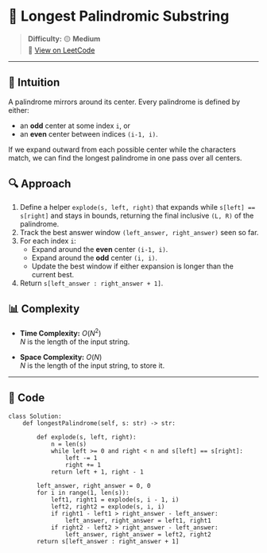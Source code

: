 
# 🧠 Longest Palindromic Substring

> **Difficulty:** 🟡 **Medium**\
> 📎 [View on LeetCode](https://leetcode.com/problems/longest-palindromic-substring/description/)

---

## 📝 Intuition

A palindrome mirrors around its center. Every palindrome is defined by either:
- an **odd** center at some index `i`, or
- an **even** center between indices `(i-1, i)`.

If we expand outward from each possible center while the characters match, 
we can find the longest palindrome in one pass over all centers.

## 🔍 Approach

1. Define a helper `explode(s, left, right)` that expands while `s[left] == s[right]` 
and stays in bounds, returning the final inclusive `(L, R)` of the palindrome.
2. Track the best answer window `(left_answer, right_answer)` seen so far.
3. For each index `i`:
   - Expand around the **even** center `(i-1, i)`.
   - Expand around the **odd** center `(i, i)`.
   - Update the best window if either expansion is longer than the current best.
4. Return `s[left_answer : right_answer + 1]`.

## 📊 Complexity

- **Time Complexity:** $O(N^2)$  
$N$ is the length of the input string.


- **Space Complexity:** $O(N)$  
$N$ is the length of the input string, to store it.

---

## 🧩 Code

```python3 []
class Solution:
    def longestPalindrome(self, s: str) -> str:

        def explode(s, left, right):
            n = len(s)
            while left >= 0 and right < n and s[left] == s[right]:
                left -= 1
                right += 1
            return left + 1, right - 1

        left_answer, right_answer = 0, 0
        for i in range(1, len(s)):
            left1, right1 = explode(s, i - 1, i)
            left2, right2 = explode(s, i, i)
            if right1 - left1 > right_answer - left_answer:
                left_answer, right_answer = left1, right1
            if right2 - left2 > right_answer - left_answer:
                left_answer, right_answer = left2, right2
        return s[left_answer : right_answer + 1]
```

